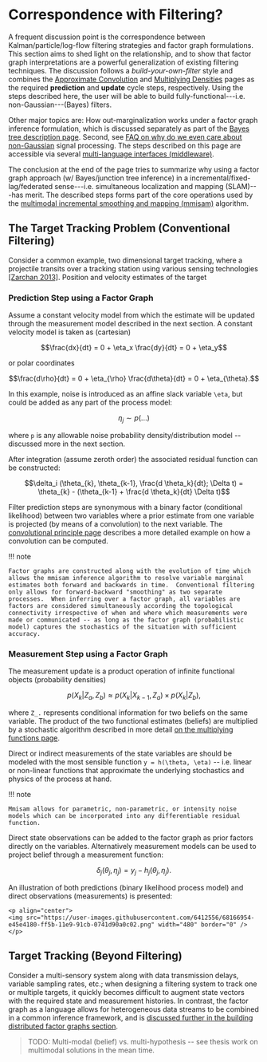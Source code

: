 # Correspondence with Filtering?

A frequent discussion point is the correspondence between Kalman/particle/log-flow filtering strategies and factor graph formulations.  This section aims to shed light on the relationship, and to show that factor graph interpretations are a powerful generalization of existing filtering techniques.  The discussion follows a *build-your-own-filter* style and combines the [Approximate Convolution](https://www.juliarobotics.org/Caesar.jl/latest/principles/approxConvDensities/) and [Multiplying Densities](https://www.juliarobotics.org/Caesar.jl/latest/principles/multiplyingDensities/) pages as the required **prediction** and **update** cycle steps, respectively.  Using the steps described here, the user will be able to build fully-functional---i.e. non-Gaussian---(Bayes) filters.  

Other major topics are:  How out-marginalization works under a factor graph inference formulation, which is discussed separately as part of the [Bayes tree description page](https://www.juliarobotics.org/Caesar.jl/latest/principles/bayestreePrinciples/).  Second, see [FAQ on why do we even care about non-Gaussian](https://www.juliarobotics.org/Caesar.jl/latest/faq/#Why/Where-does-non-Gaussian-data-come-from?-1) signal processing.  The steps described on this page are accessible via several [multi-language interfaces (middleware)](https://www.juliarobotics.org/Caesar.jl/latest/concepts/multilang/#).

The conclusion at the end of the page tries to summarize why using a factor graph approach (w/ Bayes/junction tree inference) in a incremental/fixed-lag/federated sense---i.e. simultaneous localization and mapping (SLAM)---has merit.  The described steps forms part of the core operations used by the [multimodal incremental smoothing and mapping (mmisam)](https://www.juliarobotics.org/Caesar.jl/latest/concepts/mmisam_alg/) algorithm.

## The Target Tracking Problem (Conventional Filtering)

Consider a common example, two dimensional target tracking, where a projectile transits over a tracking station using various sensing technologies [[Zarchan 2013]](https://www.juliarobotics.org/Caesar.jl/latest/refs/literature/).  Position and velocity estimates of the target

### Prediction Step using a Factor Graph

Assume a constant velocity model from which the estimate will be updated through the measurement model described in the next section.  A constant velocity model is taken as (cartesian)
```math
\frac{dx}{dt} = 0 + \eta_x
\frac{dy}{dt} = 0 + \eta_y
```

or polar coordinates
```math
\frac{d\rho}{dt} = 0 + \eta_{\rho}
\frac{d\theta}{dt} = 0 + \eta_{\theta}.
```

In this example, noise is introduced as an affine slack variable `\eta`, but could be added as any part of the process model:
```math
\eta_j \sim p(...)
```

where `p` is any allowable noise probability density/distribution model -- discussed more in the next section.

After integration (assume zeroth order) the associated residual function can be constructed:
```math
\delta_i (\theta_{k}, \theta_{k-1}, \frac{d \theta_k}{dt}; \Delta t) = \theta_{k} - (\theta_{k-1} + \frac{d \theta_k}{dt} \Delta t)
```

Filter prediction steps are synonymous with a binary factor (conditional likelihood) between two variables where a prior estimate from one variable is projected (by means of a convolution) to the next variable.  The [convolutional principle page](https://www.juliarobotics.org/Caesar.jl/latest/principles/approxConvDensities/) describes a more detailed example on how a convolution can be computed.

!!! note

    Factor graphs are constructed along with the evolution of time which allows the mmisam inference algorithm to resolve variable marginal estimates both forward and backwards in time.  Conventional filtering only allows for forward-backward "smoothing" as two separate processes.  When inferring over a factor graph, all variables are factors are considered simultaneously according the topological connectivity irrespective of when and where which measurements were made or communicated -- as long as the factor graph (probabilistic model) captures the stochastics of the situation with sufficient accuracy.   

### Measurement Step using a Factor Graph

The measurement update is a product operation of infinite functional objects (probability densities)
```math
p(X_k | Z_a, Z_b) \approx p(X_k | X_{k-1}, Z_a) \times p(X_k | Z_b),
```

where `Z_.` represents conditional information for two beliefs on the same variable.  The product of the two functional estimates (beliefs) are multiplied by a stochastic algorithm described in more detail [on the multiplying functions page](https://www.juliarobotics.org/Caesar.jl/latest/principles/multiplyingDensities/).

Direct or indirect measurements of the state variables are should be modeled with the most sensible function `y = h(\theta, \eta)` -- i.e. linear or non-linear functions that approximate the underlying stochastics and physics of the process at hand.  

!!! note

    Mmisam allows for parametric, non-parametric, or intensity noise models which can be incorporated into any differentiable residual function.

Direct state observations can be added to the factor graph as prior factors directly on the variables.  Alternatively measurement models can be used to project belief through a measurement function:
```math
\delta_j(\theta_j, \eta_j) = y_j - h_j(\theta_j, \eta_j).
```

An illustration of both predictions (binary likelihood process model) and direct observations (measurements) is presented:

```@raw html
<p align="center">
<img src="https://user-images.githubusercontent.com/6412556/68166954-e45e4180-ff5b-11e9-91cb-0741d90a0c02.png" width="480" border="0" />
</p>
```

## Target Tracking (Beyond Filtering)

Consider a multi-sensory system along with data transmission delays, variable sampling rates, etc.;  when designing a filtering system to track one or multiple targets, it quickly becomes difficult to augment state vectors with the required state and measurement histories.  In contrast, the factor graph as a language allows for heterogeneous data streams to be combined in a common inference framework, and is [discussed further in the building distributed factor graphs section](http://www.juliarobotics.org/Caesar.jl/latest/concepts/building_graphs/).  

> TODO: Multi-modal (belief) vs. multi-hypothesis -- see thesis work on multimodal solutions in the mean time.

